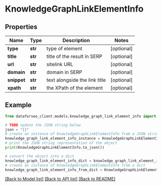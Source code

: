 # KnowledgeGraphLinkElementInfo


## Properties

Name | Type | Description | Notes
------------ | ------------- | ------------- | -------------
**type** | **str** | type of element | [optional] 
**title** | **str** | title of the result in SERP | [optional] 
**url** | **str** | sitelink URL | [optional] 
**domain** | **str** | domain in SERP | [optional] 
**snippet** | **str** | text alongside the link title | [optional] 
**xpath** | **str** | the XPath of the element | [optional] 

## Example

```python
from dataforseo_client.models.knowledge_graph_link_element_info import KnowledgeGraphLinkElementInfo

# TODO update the JSON string below
json = "{}"
# create an instance of KnowledgeGraphLinkElementInfo from a JSON string
knowledge_graph_link_element_info_instance = KnowledgeGraphLinkElementInfo.from_json(json)
# print the JSON string representation of the object
print(KnowledgeGraphLinkElementInfo.to_json())

# convert the object into a dict
knowledge_graph_link_element_info_dict = knowledge_graph_link_element_info_instance.to_dict()
# create an instance of KnowledgeGraphLinkElementInfo from a dict
knowledge_graph_link_element_info_from_dict = KnowledgeGraphLinkElementInfo.from_dict(knowledge_graph_link_element_info_dict)
```
[[Back to Model list]](../README.md#documentation-for-models) [[Back to API list]](../README.md#documentation-for-api-endpoints) [[Back to README]](../README.md)


